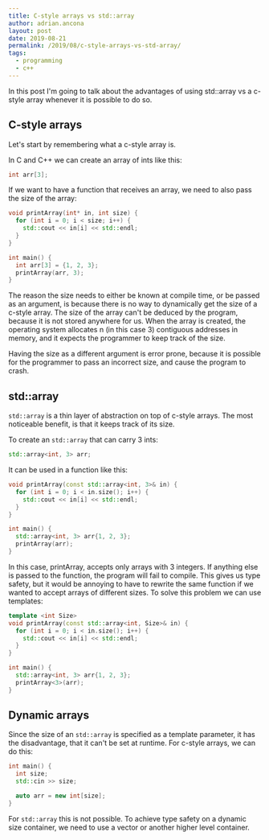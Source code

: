 ```yaml
---
title: C-style arrays vs std::array
author: adrian.ancona
layout: post
date: 2019-08-21
permalink: /2019/08/c-style-arrays-vs-std-array/
tags:
  - programming
  - c++
---
```


In this post I'm going to talk about the advantages of using std::array vs a c-style array whenever it is possible to do so.

## C-style arrays

Let's start by remembering what a c-style array is.

In C and C++ we can create an array of ints like this:

```cpp
int arr[3];
```

<!--more-->

If we want to have a function that receives an array, we need to also pass the size of the array:

```cpp
void printArray(int* in, int size) {
  for (int i = 0; i < size; i++) {
    std::cout << in[i] << std::endl;
  }
}

int main() {
  int arr[3] = {1, 2, 3};
  printArray(arr, 3);
}
```

The reason the size needs to either be known at compile time, or be passed as an argument, is because there is no way to dynamically get the size of a c-style array. The size of the array can't be deduced by the program, because it is not stored anywhere for us. When the array is created, the operating system allocates n (in this case 3) contiguous addresses in memory, and it expects the programmer to keep track of the size.

Having the size as a different argument is error prone, because it is possible for the programmer to pass an incorrect size, and cause the program to crash.

## std::array

`std::array` is a thin layer of abstraction on top of c-style arrays. The most noticeable benefit, is that it keeps track of its size.

To create an `std::array` that can carry 3 ints:

```cpp
std::array<int, 3> arr;
```

It can be used in a function like this:

```cpp
void printArray(const std::array<int, 3>& in) {
  for (int i = 0; i < in.size(); i++) {
    std::cout << in[i] << std::endl;
  }
}

int main() {
  std::array<int, 3> arr{1, 2, 3};
  printArray(arr);
}
```

In this case, printArray, accepts only arrays with 3 integers. If anything else is passed to the function, the program will fail to compile. This gives us type safety, but it would be annoying to have to rewrite the same function if we wanted to accept arrays of different sizes. To solve this problem we can use templates:

```cpp
template <int Size>
void printArray(const std::array<int, Size>& in) {
  for (int i = 0; i < in.size(); i++) {
    std::cout << in[i] << std::endl;
  }
}

int main() {
  std::array<int, 3> arr{1, 2, 3};
  printArray<3>(arr);
}
```

## Dynamic arrays

Since the size of an `std::array` is specified as a template parameter, it has the disadvantage, that it can't be set at runtime. For c-style arrays, we can do this:

```cpp
int main() {
  int size;
  std::cin >> size;

  auto arr = new int[size];
}
```

For `std::array` this is not possible. To achieve type safety on a dynamic size container, we need to use a vector or another higher level container.
